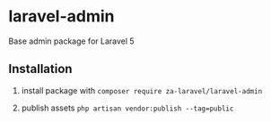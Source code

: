 # laravel-admin
Base admin package for Laravel 5


## Installation

  1) install package with ```composer require za-laravel/laravel-admin``` 
  
  2) publish assets ```php artisan vendor:publish --tag=public``` 
   